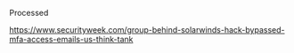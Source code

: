 Processed

https://www.securityweek.com/group-behind-solarwinds-hack-bypassed-mfa-access-emails-us-think-tank
